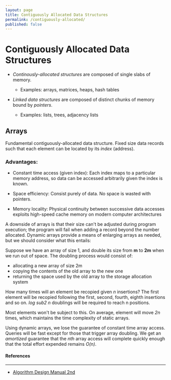 ```yaml
---
layout: page
title: Contiguously Allocated Data Structures
permalink: /contiguously-allocated/
published: false
---
```


# Contiguously Allocated Data Structures

- _Continously-allocated structures_ are composed of single slabs of memory.
  - Examples: arrays, matrices, heaps, hash tables

- _Linked data structures_ are composed of distinct chunks of memory bound by _pointers_.
  - Examples: lists, trees, adjacency lists

## Arrays

Fundamental contiguously-allocated data structure. Fixed size data records such
that each element can be located by its _index_ (address).

### Advantages:

- Constant time access (given index): Each index maps to a particular memory
  address, so data can be accessed arbitrarily given the index is known.

- Space efficiency: Consist purely of data. No space is wasted with pointers.

- Memory locality: Physical continuity between successive data accesses exploits
  high-speed cache memory on modern computer architectures

A downside of arrays is that their size can't be adjusted during program
execution; the program will fail when adding a record beyond the number
allocated. Dynamic arrays provide a means of enlarging arrays as needed, but we
should consider what this entails:

Suppose we have an array of size 1, and double its size from **m** to **2m**
when we run out of space. The doubling process would consist of:
  - allocating a new array of size 2m
  - copying the contents of the old array to the new one
  - returning the space used by the old array to the storage allocation system

How many times will an element be recopied given _n_ insertions? The first
element will be recopied following the first, second, fourth, eighth insertions
and so on. _log sub2 n_ doublings will be required to reach n positions.

Most elements won't be subject to this. On average, element will move
_2n_ times, which maintains the time complexity of static arrays.

Using dynamic arrays, we lose the guarantee of constant time array access.
Queries will be fast except for those that trigger array doubling. We get an
_amortized_ guarantee that the _nth_ array access will complete quickly enough
that the total effort expended remains _O(n)_.

#### References
---
- [Algorithm Design Manual 2nd](https://www.amazon.com/Algorithm-Design-Manual-Steven-Skiena/dp/1849967202)


